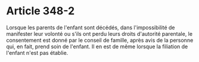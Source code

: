 # Article 348-2

Lorsque les parents de l'enfant sont décédés, dans l'impossibilité de manifester leur volonté ou s'ils ont perdu leurs droits d'autorité parentale, le consentement est donné par le conseil de famille, après avis de la personne qui, en fait, prend soin de l'enfant. Il en est de même lorsque la filiation de l'enfant n'est pas établie.
